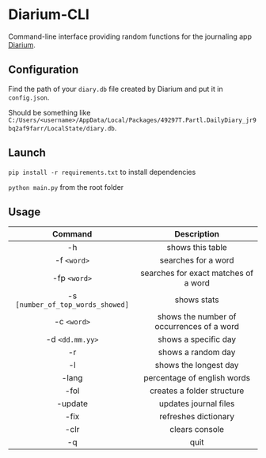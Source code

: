 # Diarium-CLI
Command-line interface providing random functions for the journaling app [Diarium](https://timopartl.com/).
## Configuration
Find the path of your `diary.db` file created by Diarium and put it in `config.json`.

Should be something like `C:/Users/<username>/AppData/Local/Packages/49297T.Partl.DailyDiary_jr9bq2af9farr/LocalState/diary.db`.

## Launch
`pip install -r requirements.txt` to install dependencies

`python main.py` from the root folder

## Usage
| Command | Description |
| :------: | :-------------------: |
| -h | shows this table
| -f `<word>` | searches for a word
| -fp `<word>` | searches for exact matches of a word
| -s `[number_of_top_words_showed]` | shows stats
| -c `<word>` | shows the number of occurrences of a word
| -d `<dd.mm.yy>` | shows a specific day
| -r | shows a random day
| -l | shows the longest day
| -lang | percentage of english words
| -fol | creates a folder structure
| -update | updates journal files
| -fix | refreshes dictionary
| -clr | clears console
| -q | quit